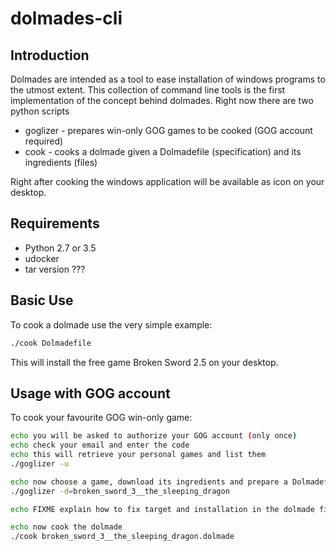 # dolmades-cli

## Introduction

Dolmades are intended as a tool to ease installation of windows programs to the utmost extent.
This collection of command line tools is the first implementation of the concept behind dolmades.
Right now there are two python scripts

* goglizer - prepares win-only GOG games to be cooked (GOG account required)
* cook - cooks a dolmade given a Dolmadefile (specification) and its ingredients (files)

Right after cooking the windows application will be available as icon on your desktop.

## Requirements

* Python 2.7 or 3.5
* udocker
* tar version ???

## Basic Use

To cook a dolmade use the very simple example:

```bash
./cook Dolmadefile
```
This will install the free game Broken Sword 2.5 on your desktop.

## Usage with GOG account

To cook your favourite GOG win-only game:

```bash
echo you will be asked to authorize your GOG account (only once)
echo check your email and enter the code
echo this will retrieve your personal games and list them
./goglizer -u

echo now choose a game, download its ingredients and prepare a Dolmadefile for installation
./goglizer -d=broken_sword_3__the_sleeping_dragon

echo FIXME explain how to fix target and installation in the dolmade file...

echo now cook the dolmade
./cook broken_sword_3__the_sleeping_dragon.dolmade
```
